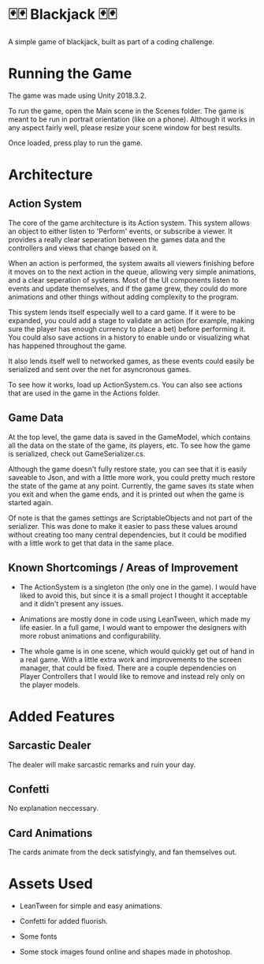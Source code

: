 # 🃏🃏 Blackjack 🃏🃏

A simple game of blackjack, built as part of a coding challenge.

# Running the Game

The game was made using Unity 2018.3.2.

To run the game, open the Main scene in the Scenes folder. The game is meant to be run in portrait orientation (like on a phone). Although it works in any aspect fairly well, please resize your scene window for best results.

Once loaded, press play to run the game.

# Architecture

## Action System

The core of the game architecture is its Action system. This system allows an object to either listen to 'Perform' events, or subscribe a viewer. It provides a really clear seperation between the games data and the controllers and views that change based on it.

When an action is performed, the system awaits all viewers finishing before it moves on to the next action in the queue, allowing very simple animations, and a clear seperation of systems. Most of the UI components listen to events and update themselves, and if the game grew, they could do more animations and other things without adding complexity to the program.

This system lends itself especially well to a card game. If it were to be expanded, you could add a stage to validate an action (for example, making sure the player has enough currency to place a bet) before performing it. You could also save actions in a history to enable undo or visualizing what has happened throughout the game.

It also lends itself well to networked games, as these events could easily be serialized and sent over the net for asyncronous games. 

To see how it works, load up ActionSystem.cs. You can also see actions that are used in the game in the Actions folder.

## Game Data

At the top level, the game data is saved in the GameModel, which contains all the data on the state of the game, its players, etc. To see how the game is serialized, check out GameSerializer.cs.

Although the game doesn't fully restore state, you can see that it is easily saveable to Json, and with a little more work, you could pretty much restore the state of the game at any point. Currently, the game saves its state when you exit and when the game ends, and it is printed out when the game is started again.

Of note is that the games settings are ScriptableObjects and not part of the serializer. This was done to make it easier to pass these values around without creating too many central dependencies, but it could be modified with a little work to get that data in the same place.

## Known Shortcomings / Areas of Improvement

- The ActionSystem is a singleton (the only one in the game). I would have liked to avoid this, but since it is a small project I thought it acceptable and it didn't present any issues.

- Animations are mostly done in code using LeanTween, which made my life easier. In a full game, I would want to empower the designers with more robust animations and configurability.

- The whole game is in one scene, which would quickly get out of hand in a real game. With a little extra work and improvements to the screen manager, that could be fixed. There are a couple dependencies on Player Controllers that I would like to remove and instead rely only on the player models.

# Added Features

## Sarcastic Dealer
The dealer will make sarcastic remarks and ruin your day.

## Confetti
No explanation neccessary.

## Card Animations
The cards animate from the deck satisfyingly, and fan themselves out.

# Assets Used

- LeanTween for simple and easy animations.

- Confetti for added fluorish.

- Some fonts

- Some stock images found online and shapes made in photoshop.
